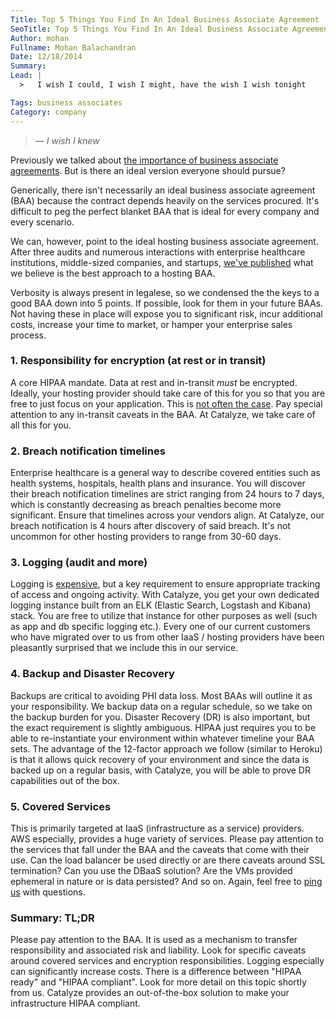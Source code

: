 ```yaml
---
Title: Top 5 Things You Find In An Ideal Business Associate Agreement
SeoTitle: Top 5 Things You Find In An Ideal Business Associate Agreement
Author: mohan
Fullname: Mohan Balachandran
Date: 12/18/2014
Summary: 
Lead: |
  >   I wish I could, I wish I might, have the wish I wish tonight

Tags: business associates
Category: company
---
```

>   — _I wish I knew_

Previously we talked about [the importance of business associate agreements](/blog/the-importance-of-business-associate-agreements). But is there an ideal version everyone should pursue?

Generically, there isn't necessarily an ideal business associate agreement (BAA) because the contract depends heavily on the services procured. It's difficult to peg the perfect blanket BAA that is ideal for every company and every scenario.

We can, however, point to the ideal hosting business associate agreement. After three audits and numerous interactions with enterprise healthcare institutions, middle-sized companies, and startups, [we've published](https://policy.catalyze.io/#catalyze-hipaa-business-associate-agreement-baa) what we believe is the best approach to a hosting BAA.

Verbosity is always present in legalese, so we condensed the the keys to a good BAA down into 5 points. If possible, look for them in your future BAAs. Not having these in place will expose you to significant risk, incur additional costs, increase your time to market, or hamper your enterprise sales process.

### 1. Responsibility for encryption (at rest or in transit)
A core HIPAA mandate. Data at rest and in-transit *must* be encrypted. Ideally, your hosting provider should take care of this for you so that you are free to just focus on your application. This is [not often the case](http://bit.ly/1sHXvCb). Pay special attention to any in-transit caveats in the BAA. At Catalyze, we take care of all this for you.

### 2. Breach notification timelines
Enterprise healthcare is a general way to describe covered entities such as health systems, hospitals, health plans and insurance. You will discover their breach notification timelines are strict ranging from 24 hours to 7 days, which is constantly decreasing as breach penalties become more significant. Ensure that timelines across your vendors align. At Catalyze, our breach notification is 4 hours after discovery of said breach. It's not uncommon for other hosting providers to range from 30-60 days.

### 3. Logging (audit and more)
Logging is [expensive](http://devopsreactions.tumblr.com/post/98877420250/receiving-your-first-splunk-bill), but a key requirement to ensure appropriate tracking of access and ongoing activity. With Catalyze, you get your own dedicated logging instance built from an ELK (Elastic Search, Logstash and Kibana) stack. You are free to utilize that instance for other purposes as well (such as app and db specific logging etc.). Every one of our current customers who have migrated over to us from other IaaS / hosting providers have been pleasantly surprised that we include this in our service. 

### 4. Backup and Disaster Recovery
Backups are critical to avoiding PHI data loss. Most BAAs will outline it as your responsibility. We backup data on a regular schedule, so we take on the backup burden for you. Disaster Recovery (DR) is also important, but the exact requirement is slightly ambiguous. HIPAA just requires you to be able to re-instantiate your environment within whatever timeline your BAA sets. The advantage of the 12-factor approach we follow (similar to Heroku) is that it allows quick recovery of your environment and since the data is backed up on a regular basis, with Catalyze, you will be able to prove DR capabilities out of the box.

### 5. Covered Services
This is primarily targeted at IaaS (infrastructure as a service) providers. AWS especially, provides a huge variety of services. Please pay attention to the services that fall under the BAA and the caveats that come with their use. Can the load balancer be used directly or are there caveats around SSL termination? Can you use the DBaaS solution? Are the VMs provided ephemeral in nature or is data persisted? And so on. Again, feel free to [ping us](mailto:hello@catalyze.io) with questions.

### Summary: TL;DR
Please pay attention to the BAA. It is used as a mechanism to transfer responsibility and associated risk and liability. Look for specific caveats around covered services and encryption responsibilities. Logging especially can significantly increase costs. There is a difference between "HIPAA ready" and "HIPAA compliant". Look for more detail on this topic shortly from us. Catalyze provides an out-of-the-box solution to make your infrastructure HIPAA compliant.

